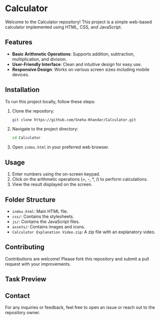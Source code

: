 # Calculator

Welcome to the Calculator repository! This project is a simple web-based calculator implemented using HTML, CSS, and JavaScript.

## Features

- **Basic Arithmetic Operations**: Supports addition, subtraction, multiplication, and division.
- **User-Friendly Interface**: Clean and intuitive design for easy use.
- **Responsive Design**: Works on various screen sizes including mobile devices.

## Installation

To run this project locally, follow these steps:

1. Clone the repository:
    ```bash
    git clone https://github.com/Sneha-Khandar/Calculator.git
    ```
2. Navigate to the project directory:
    ```bash
    cd Calculator
    ```
3. Open `index.html` in your preferred web browser.

## Usage

1. Enter numbers using the on-screen keypad.
2. Click on the arithmetic operations (+, -, *, /) to perform calculations.
3. View the result displayed on the screen.

## Folder Structure

- `index.html`: Main HTML file.
- `css/`: Contains the stylesheets.
- `js/`: Contains the JavaScript files.
- `assets/`: Contains images and icons.
- `Calculator Explanation Video.zip`: A zip file with an explanatory video.

## Contributing

Contributions are welcome! Please fork this repository and submit a pull request with your improvements.

## Task Preview


## Contact

For any inquiries or feedback, feel free to open an issue or reach out to the repository owner.
